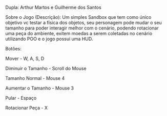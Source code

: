 Dupla: Arthur Martos e Guilherme dos Santos

Sobre o Jogo (Descrição):
Um simples Sandbox que tem como único objetivo vc testar a física dos objetos, seu personagem pode mudar o seu tamanho para poder interagir melhor com o cenário,
podendo rotacionar uma peça do ambiente, exitem moedas a serem coletadas no cenário utilizando POO e o jogo possui uma HUD.

Botões:

Mover - W, A, S, D

Diminuir o Tamanho - Scroll do Mouse

Tamanho Normal - Mouse 4

Aumentar o Tamanho - Mouse 3

Pular - Espaço

Rotacionar Peça - X

